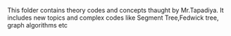 This folder contains theory codes and concepts thaught by Mr.Tapadiya.
It includes new topics and complex codes like Segment Tree,Fedwick tree, graph algorithms etc
